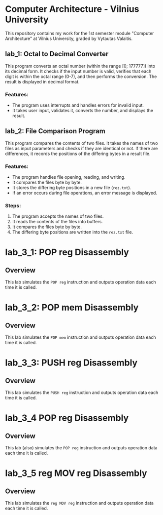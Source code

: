 # Computer Architecture - Vilnius University

This repository contains my work for the 1st semester module "Computer Architecture" at Vilnius University, graded by Vytautas Valaitis.

## lab_1: Octal to Decimal Converter

This program converts an octal number (within the range [0; 177777]) into its decimal form. It checks if the input number is valid, verifies that each digit is within the octal range (0-7), and then performs the conversion. The result is displayed in decimal format.

### Features:
- The program uses interrupts and handles errors for invalid input.
- It takes user input, validates it, converts the number, and displays the result.

## lab_2: File Comparison Program

This program compares the contents of two files. It takes the names of two files as input parameters and checks if they are identical or not. If there are differences, it records the positions of the differing bytes in a result file.

### Features:
- The program handles file opening, reading, and writing.
- It compares the files byte by byte.
- It stores the differing byte positions in a new file (`rez.txt`).
- If an error occurs during file operations, an error message is displayed.

### Steps:
1. The program accepts the names of two files.
2. It reads the contents of the files into buffers.
3. It compares the files byte by byte.
4. The differing byte positions are written into the `rez.txt` file.

# lab_3_1: POP reg Disassembly

## Overview
This lab simulates the `POP reg` instruction and outputs operation data each time it is called.

# lab_3_2: POP mem Disassembly

## Overview
This lab simulates the `POP mem` instruction and outputs operation data each time it is called.

# lab_3_3: PUSH reg Disassembly

## Overview
This lab simulates the `PUSH reg` instruction and outputs operation data each time it is called.

# lab_3_4 POP reg Disassembly

## Overview
This lab (also) simulates the `POP reg` instruction and outputs operation data each time it is called.

# lab_3_5 reg MOV reg Disassembly

## Overview
This lab simulates the `reg MOV reg` instruction and outputs operation data each time it is called.






